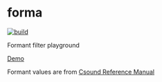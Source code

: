 # forma

[![build](https://github.com/mosmeh/forma/workflows/build/badge.svg)](https://github.com/mosmeh/forma/actions)

Formant filter playground

[Demo](https://mosmeh.github.io/forma/)

Formant values are from [Csound Reference Manual](http://www.csounds.com/manual/html/MiscFormants.html)
